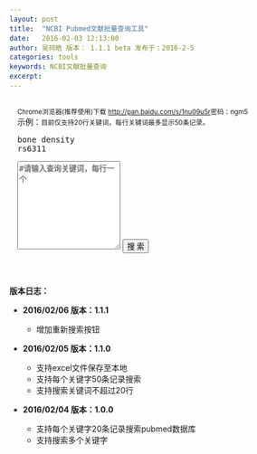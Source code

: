 ```yaml
---
layout: post
title:  "NCBI Pubmed文献批量查询工具"
date:   2016-02-03 12:13:00
author: 吴珂皓 版本： 1.1.1 beta 发布于：2016-2-5
categories: tools
keywords: NCBI文献批量查询
excerpt: 
---
```

<style>
  textarea {
   font-weight: bold;
  }
  .query, .result {
    padding: 1em;
  }
  .query > button {
    margin-top:1em;
  }
  .result > ul > li {
    list-style-type:decimal;
    margin-bottom:1.5em;
  }
  .result > ul > li:hover {
    list-style-type:decimal;
    margin-bottom:1.5em;
    background-color: #EEE;
  }
  .result > ul > li > h5 {
    padding:0;
    margin:0;
  }
  .result > ul > li > h5 > .title {
    font-size: 1em;
  }
  .result > ul > li > span {
    font-size: 0.8em;
    color: #888;
    display: block;
  }
  .heart {
    display: none;
    margin: auto;
  }
  .save, .refresh {
    font-size: 0.8em;
    cursor: pointer;
    padding: 0;
    margin: 0;
    display: none;
  }
  .author:before {
    content: "作者："
  }
  .date:before {
    content: "发表日期：";
  }
  .journal:before {
    content: "发表杂志：";
  }
</style>

<div class = "query">
  <small>Chrome浏览器(推荐使用)下载 <a href="http://pan.baidu.com/s/1nu09u5r">http://pan.baidu.com/s/1nu09u5r</a>密码：ngm5</small><br/>
  示例：<small class = "text-danger">目前仅支持20行关键词，每行关键词最多显示50条记录。</small>
  <pre>bone density
rs6311</pre>
  <textarea class="form-control" rows="10" placeholder = "#请输入查询关键词，每行一个"></textarea>
  <button type="button" id = "query" class="btn btn-primary btn-lg btn-block">搜  索</button>
</div>
<div class="text-center">
  <div class="heart">
      <img src = "/img/heart.gif">
      <p>搜索中...</p>
  </div>
</div>
<div class="row">
  <div class="col-md-6">
    <p class="text-left refresh"><a>重新检索</a></p>
  </div>
  <div class="col-md-6">
    <p class="text-right save"><a>保存为excel格式</a></p>
  </div>
</div>
<div class = "result">
</div>

**版本日志：**
  - **2016/02/06 版本：1.1.1**
     - 增加重新搜索按钮

  - **2016/02/05 版本：1.1.0**
     - 支持excel文件保存至本地
     - 支持每个关键字50条记录搜索
     - 支持搜索关键词不超过20行

  - **2016/02/04 版本：1.0.0**
     - 支持每个关键字20条记录搜索pubmed数据库
     - 支持搜索多个关键字

<script type="text/javascript" src="/js/jquery-1.11.3.min.js"></script>
<script>
var query  = function(keyword){
    var xmlDoc 
    $.ajax({
        url:"http://eutils.ncbi.nlm.nih.gov/entrez/eutils/esearch.fcgi?usehistory=y&db=pubmed&term="+keyword+"&retmax=50",
        dataType:'xml',
        type:'get',
        success:function(xmlDoc){
          var ids = $.trim($(xmlDoc).find('IdList').text()).split("\n")
          var totalItem = $("<ul></ul>")
          $.each(ids,function(i,v){
              $.ajax({
                  url:"http://eutils.ncbi.nlm.nih.gov/entrez/eutils/esummary.fcgi?db=pubmed&id=" + ids[i],
                  dataType:'xml',
                  type:'get',
                  success:function(data){
                      var title = $(data).find('[Name="Title"]').text()
                      var url = "http://www.ncbi.nlm.nih.gov/pubmed/?term="+ids[i]
                      var author = $(data).find('[Name="LastAuthor"]').text()
                      var journal = $(data).find('[Name="Source"]').text()
                      var date = $(data).find('[Name="PubDate"]').text()
                      var title = $("<h5></h5>").append($("<a></a>").html(title).attr("href",url).attr('target','_blank')).addClass("title")
                      var author = $("<span></span>").html(author).addClass("author")
                      var date = $("<span></span>").html(date).addClass("date")
                      var journal = $("<span></span>").html(journal).addClass("journal")
                      var readmore = $("<span></span>").append($("<a></a>").html("点击查看详情").attr("href",url).attr('target','_blank'))
                      var item = $("<li></li>").append(title).append(author).append(date).append(journal).append(readmore)
                      totalItem.append(item)
                  }
              })
          })
          $(".result").prepend(totalItem)
          $(".result").prepend($("<h4></h4>").html(keyword))
        },
        async:false
    })
}

$("#query").click(function(){
  $(".query").hide()
  $(".heart").show()
  setTimeout(function(){
    var data = $.trim($("textarea").val()).split("\n")
    if(data.length <= 20){
      for(var i = 0; i < data.length; i++){
        query(data[i])
        $(".heart").hide()
        $(".save").show()
        $(".refresh").show()
      }
    }else{
      $(".query").show()
      $(".heart").hide()
    }
  }, 300);
})
$(".refresh").click(function(){
  $(".result").empty()
  $(".query").show()
  $(".save").hide()
  $(".refresh").hide()
})
</script>
<script type="text/javascript" src="/js/xlsx.core.min.js"></script>
<script type="text/javascript" src="/js/Blob.js"></script>
<script type="text/javascript" src="/js/FileSaver.js"></script>
<script type="text/javascript">
function Workbook() {
  if(!(this instanceof Workbook)) return new Workbook();
  this.SheetNames = [];
  this.Sheets = {};
}
function s2ab(s) {
  var buf = new ArrayBuffer(s.length);
  var view = new Uint8Array(buf);
  for (var i=0; i!=s.length; ++i) view[i] = s.charCodeAt(i) & 0xFF;
  return buf;
}
function datenum(v, date1904) {
  if(date1904) v+=1462;
  var epoch = Date.parse(v);
  return (epoch - new Date(Date.UTC(1899, 11, 30))) / (24 * 60 * 60 * 1000);
}
 
function sheet_from_array_of_arrays(data, opts) {
  var ws = {};
  var range = {s: {c:10000000, r:10000000}, e: {c:0, r:0 }};
  for(var R = 0; R != data.length; ++R) {
    for(var C = 0; C != data[R].length; ++C) {
      if(range.s.r > R) range.s.r = R;
      if(range.s.c > C) range.s.c = C;
      if(range.e.r < R) range.e.r = R;
      if(range.e.c < C) range.e.c = C;
      var cell = {v: data[R][C] };
      if(cell.v == null) continue;
      var cell_ref = XLSX.utils.encode_cell({c:C,r:R});
      
      if(typeof cell.v === 'number') cell.t = 'n';
      else if(typeof cell.v === 'boolean') cell.t = 'b';
      else if(cell.v instanceof Date) {
        cell.t = 'n'; cell.z = XLSX.SSF._table[14];
        cell.v = datenum(cell.v);
      }
      else cell.t = 's';
      
      ws[cell_ref] = cell;
    }
  }
  if(range.s.c < 10000000) ws['!ref'] = XLSX.utils.encode_range(range);
  return ws;
}
var filename = function(){
  var date = new Date()
  var year = date.getYear() + 1900
  var month = date.getMonth()
  var day = date.getDay()
  var hour = date.getHours()
  var minute = date.getMinutes()
  var second = date.getSeconds()
  var filename = "how-to-code-" + year + month + day + hour + minute + second + ".xlsx"
  return(filename)
}
$(".save").click(function(){
    var data = [[1,2,3],[true, false, null, "sheetjs"],["foo","bar",new Date("2014-02-19T14:30Z"), "0.3"], ["baz", null, "qux"]]
    var wb = new Workbook()
    var data = [['KeyWords','Title','Journal','Author','Date','Link']]
    var kws = []
    $(".result h4").each(function(i,v){
      kws.push($(v).html())
    })
    $(".result ul").each(function(i,v){
      /*
      var title = ['title']
      var url = ['url']
      var author = ['author']
      var journal = ['journal']
      var date = ['date']
      */
      $(v).children("li").each(function(ii,vv){
        /*
        title.push($(vv).children("h5").children("a").html())
        author.push($(vv).children("[class='author']").html())
        journal.push($(vv).children("[class='journal']").html())
        date.push($(vv).children("[class='date']").html())
        url.push($(vv).children("h5").children("a").attr("href"))
        */
        var title = $(vv).children("h5").children("a").html()
        var author = $(vv).children("[class='author']").html()
        var journal = $(vv).children("[class='journal']").html()
        var date = $(vv).children("[class='date']").html()
        var url = $(vv).children("h5").children("a").attr("href")
        var kw = kws[i]
        data.push([kw,title,journal,author,date,url])
      })
      //var data = [title,journal,author,date,url]
    })
    data.push(['免责声明：所有文献均搜索自PubMed，本站不对文献可靠性负责。吴珂皓',null,null,null,null,null])
    data.push(['免费PubMed NCBI文献批量搜索：http://www.how-to-code.info/tools/batch-query-references.html',null,null,null,null,null])
    wb.SheetNames.push("Search Result")
    wb.Sheets["Search Result"] = sheet_from_array_of_arrays(data)
    var wbout = XLSX.write(wb, {bookType:'xlsx', bookSST:true, type: 'binary'})
    saveAs(new Blob([s2ab(wbout)],{type:"application/octet-stream"}), filename())
})
</script>
